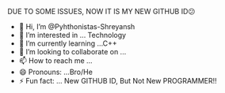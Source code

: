 DUE TO SOME ISSUES, NOW IT IS MY NEW GITHUB ID😕
- 👋 Hi, I’m @Pyhthonistas-Shreyansh
- 👀 I’m interested in ... Technology
- 🌱 I’m currently learning ...C++
- 💞️ I’m looking to collaborate on ...
- 📫 How to reach me ...
- 😄 Pronouns: ...Bro/He
- ⚡ Fun fact: ... New GITHUB ID, But Not New PROGRAMMER!!

<!---
Pyhthonistas-Shreyansh/Pyhthonistas-Shreyansh is a ✨ special ✨ repository because its `README.md` (this file) appears on your GitHub profile.
You can click the Preview link to take a look at your changes.
--->
